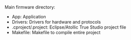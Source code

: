 Main firmware directory:

- App: Application
- Drivers: Drivers for hardware and protocols
- .cproject/.project: Eclipse/Atollic True Studio project file
- Makefile: Makefile to compile entire project